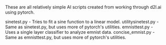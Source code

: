 These are all relatively simple AI scripts created from working through d2l.ai using pytorch. 

sinetest.py - Tries to fit a sine function to a linear model.
utilitysinetest.py - Same as sinetest.py, but uses more of pytorch's utilities.
emnisttest.py - Uses a single layer classifier to analyze emnist data.
concise_emnist.py - Same as emnisttest.py, but uses more of pytorch's utilities. 
